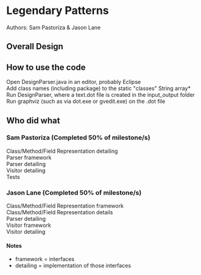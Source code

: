 # Legendary Patterns
Authors: Sam Pastoriza & Jason Lane

## Overall Design


## How to use the code
Open DesignParser.java in an editor, probably Eclipse  
Add class names (including package) to the static "classes" String array*  
Run DesignParser, where a text.dot file is created in the input_output folder  
Run graphviz (such as via dot.exe or gvedit.exe) on the .dot file  


## Who did what

### Sam Pastoriza (Completed 50% of milestone/s)
Class/Method/Field Representation detailing  
Parser framework  
Parser detailing  
Visitor detailing  
Tests  

### Jason Lane (Completed 50% of milestone/s)
Class/Method/Field Representation framework  
Class/Method/Field Representation details  
Parser detailing  
Visitor framework  
Visitor detailing  

#### Notes
* framework = interfaces  
* detailing = implementation of those interfaces  
